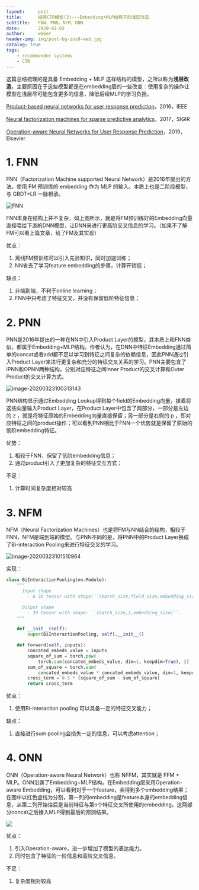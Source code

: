 ```yaml
---
layout:     post
title:      经典CTR模型(3)---Embedding+MLP结构下的浅层改造
subtitle:   FNN，PNN，NFM，ONN
date:       2020-01-03
author:     weber
header-img: img/post-bg-ios9-web.jpg
catalog: true
tags:
    - recommender systems
    - CTR
---
```


这篇总结梳理的是具备 Embedding + MLP 这样结构的模型，之所以称为**浅层改造**，主要原因在于这些模型都是在embedding层的一些改变：使用复杂的操作让模型在浅层尽可能包含更多的信息，降低后续MLP的学习负担。

[Product-based neural networks for user response prediction](https://ieeexplore.ieee.org/abstract/document/7837964)，2016，IEEE


[Neural factorization machines for sparse predictive analytics](https://dl.acm.org/doi/abs/10.1145/3077136.3080777)，2017，SIGIR

[Operation-aware Neural Networks for User Response Prediction](https://www.sciencedirect.com/science/article/pii/S0893608019302850)，2019，Elsevier

# 1. FNN

FNN（Factorization Machine supported Neural Network）是2016年提出的方法。使用 FM 预训练的 embedding 作为 MLP 的输入。本质上也是二阶段模型，与 GBDT+LR 一脉相承。

![FNN](https://tva1.sinaimg.cn/large/00831rSTgy1gd3mcxgk7ej30jp0fhado.jpg)

FNN本身在结构上并不复杂，如上图所示，就是将FM预训练好的Embedding向量直接喂给下游的DNN模型，让DNN来进行更高阶交叉信息的学习。（如果不了解FM可以看上篇文章，给了FM及其实现）

优点：

1. 离线FM预训练可以引入先验知识，同时加速训练；
2. NN省去了学习feature embedding的步骤，计算开销低；

缺点：

1. 非端到端，不利于online learning；
2. FNN中只考虑了特征交叉，并没有保留低阶特征信息；

# 2. PNN

PNN是2016年提出的一种在NN中引入Product Layer的模型，其本质上和FNN类似，都属于Embedding+MLP结构。作者认为，在DNN中特征Embedding通过简单的concat或者add都不足以学习到特征之间复杂的依赖信息，因此PNN通过引入Product Layer来进行更复杂和充分的特征交叉关系的学习。PNN主要包含了IPNN和OPNN两种结构，分别对应特征之间Inner Product的交叉计算和Outer Product的交叉计算方式。

![image-20200323100313143](https://tva1.sinaimg.cn/large/00831rSTly1gd3mtktui5j311c0r2tcm.jpg)

PNN结构显示通过Embedding Lookup得到每个field的Embedding向量，接着将这些向量输入Product Layer，在Product Layer中包含了两部分，一部分是左边的 z ，就是将特征原始的Embedding向量直接保留；另一部分是右侧的 p ，即对应特征之间的product操作；可以看到PNN相比于FNN一个优势就是保留了原始的低阶embedding特征。

优势：

1. 相较于FNN，保留了低阶embedding信息；
2. 通过product引入了更加复杂的特征交互方式；

不足：

1. 计算时间复杂度相对较高

# 3. NFM

NFM（Neural Factorization Machines）也是将FM与NN结合的结构，相较于FNN，NFM是端到端的模型。与PNN不同的是，将PNN中的Product Layer换成了Bi-interaction Pooling来进行特征交叉的学习。

![image-20200323101510964](https://tva1.sinaimg.cn/large/00831rSTgy1gd3n62qd9vj312k0oojzd.jpg)

实现：

```python
class BiInteractionPooling(nn.Module):
    """
      Input shape
        - A 3D tensor with shape:``(batch_size,field_size,embedding_size)``.

      Output shape
        - 3D tensor with shape: ``(batch_size,1,embedding_size)``.
    """

    def __init__(self):
        super(BiInteractionPooling, self).__init__()

    def forward(self, inputs):
        concated_embeds_value = inputs
        square_of_sum = torch.pow(
            torch.sum(concated_embeds_value, dim=1, keepdim=True), 2)
        sum_of_square = torch.sum(
            concated_embeds_value * concated_embeds_value, dim=1, keepdim=True)
        cross_term = 0.5 * (square_of_sum - sum_of_square)
        return cross_term
```

优点：

1. 使用Bi-interaction pooling 可以具备一定的特征交叉能力；

缺点：

1. 直接进行sum pooling会损失一定的信息，可以考虑attention；

# 4. ONN

ONN（Operation-aware Neural Network）也称 NFFM，其实就是 FFM + MLP。ONN沿袭了Embedding+MLP结构。在Embedding层采用Operation-aware Embedding，可以看到对于一个feature，会得到多个embedding结果；在图中以红色虚线为分割，第一列的embedding是feature本身的embedding信息，从第二列开始往后是当前特征与第n个特征交叉所使用的embedding。这两部分concat之后接入MLP得到最后的预测结果。

![](https://tva1.sinaimg.cn/large/00831rSTgy1gd3p5f23pzj31g90u0npd.jpg)

优点：

1. 引入Operation-aware，进一步增加了模型的表达能力。
2. 同时包含了特征的一阶信息和高阶交叉信息。

不足：

1. 复杂度相对较高